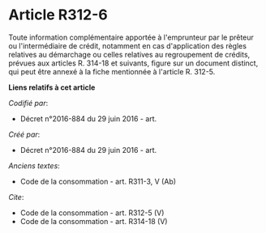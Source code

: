 # Article R312-6

Toute information complémentaire apportée à l'emprunteur par le prêteur ou l'intermédiaire de crédit, notamment en cas
d'application des règles relatives au démarchage ou celles relatives au regroupement de crédits, prévues aux articles R.
314-18 et suivants, figure sur un document distinct, qui peut être annexé à la fiche mentionnée à l'article R. 312-5.

**Liens relatifs à cet article**

_Codifié par_:

  - Décret n°2016-884 du 29 juin 2016 - art.

_Créé par_:

  - Décret n°2016-884 du 29 juin 2016 - art.

_Anciens textes_:

  - Code de la consommation - art. R311-3, V (Ab)

_Cite_:

  - Code de la consommation - art. R312-5 (V)
  - Code de la consommation - art. R314-18 (V)
